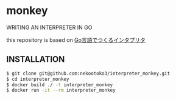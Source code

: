 # monkey
WRITING AN INTERPRETER IN GO

this repository is based on [Go言語でつくるインタプリタ](https://www.amazon.co.jp/Go%E8%A8%80%E8%AA%9E%E3%81%A7%E3%81%A4%E3%81%8F%E3%82%8B%E3%82%A4%E3%83%B3%E3%82%BF%E3%83%97%E3%83%AA%E3%82%BF-Thorsten-Ball/dp/4873118220)

## INSTALLATION

```bash
$ git clone git@github.com:nekootoko3/interpreter_monkey.git
$ cd interpreter_monkey
$ docker build ./ -t interpreter_monkey
$ docker run -it --rm interpreter_monkey
```
